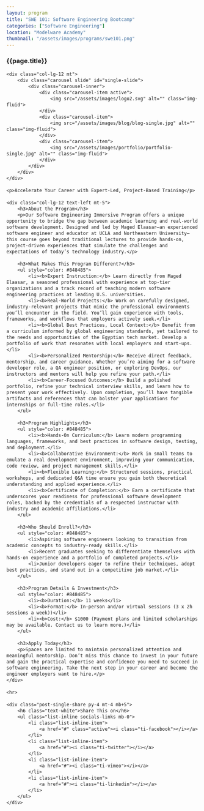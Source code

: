 ```yaml
---
layout: program
title: "SWE 101: Software Engineering Bootcamp"
categories: ["Software Engineering"]
location: "Modelware Academy"
thumbnail: "/assets/images/programs/swe101.png"
---
```

<div class="col-lg-8 text-center">
	<h3 class="mb-3 mt">{{page.title}}</h3>

	<div class="col-lg-12 mt">
		<div class="carousel slide" id="single-slide">
			<div class="carousel-inner">
				<div class="carousel-item active">
					<img src="/assets/images/logo2.svg" alt="" class="img-fluid">
				</div>
				<div class="carousel-item">
					<img src="/assets/images/blog/blog-single.jpg" alt="" class="img-fluid">
				</div>
				<div class="carousel-item">
					<img src="/assets/images/portfolio/portfolio-single.jpg" alt="" class="img-fluid">
				</div>
			</div>
		</div>
	</div>

	<p>Accelerate Your Career with Expert-Led, Project-Based Training</p>

	<div class="col-lg-12 text-left mt-5">
		<h3>About the Program</h3>
		<p>Our Software Engineering Immersive Program offers a unique opportunity to bridge the gap between academic learning and real-world software development. Designed and led by Maged Elaasar—an experienced software engineer and educator at UCLA and Northeastern University—this course goes beyond traditional lectures to provide hands-on, project-driven experiences that simulate the challenges and expectations of today’s technology industry.</p>

		<h3>What Makes This Program Different?</h3>
		<ul style="color: #848485">
			<li><b>Expert Instruction:</b> Learn directly from Maged Elaasar, a seasoned professional with experience at top-tier organizations and a track record of teaching modern software engineering practices at leading U.S. universities.
			<li><b>Real-World Projects:</b> Work on carefully designed, industry-relevant projects that mimic the professional environments you’ll encounter in the field. You’ll gain experience with tools, frameworks, and workflows that employers actively seek.</li>
			<li><b>Global Best Practices, Local Context:</b> Benefit from a curriculum informed by global engineering standards, yet tailored to the needs and opportunities of the Egyptian tech market. Develop a portfolio of work that resonates with local employers and start-ups.</li>
			<li><b>Personalized Mentorship:</b> Receive direct feedback, mentorship, and career guidance. Whether you’re aiming for a software developer role, a QA engineer position, or exploring DevOps, our instructors and mentors will help you refine your path.</li>
			<li><b>Career-Focused Outcomes:</b> Build a polished portfolio, refine your technical interview skills, and learn how to present your work effectively. Upon completion, you’ll have tangible artifacts and references that can bolster your applications for internships or full-time roles.</li>
		</ul>
		
		<h3>Program Highlights</h3>
		<ul style="color: #848485">
			<li><b>Hands-On Curriculum:</b> Learn modern programming languages, frameworks, and best practices in software design, testing, and deployment.</li>
			<li><b>Collaborative Environment:</b> Work in small teams to emulate a real development environment, improving your communication, code review, and project management skills.</li>
			<li><b>Flexible Learning:</b> Structured sessions, practical workshops, and dedicated Q&A time ensure you gain both theoretical understanding and applied experience.</li>
			<li><b>Certificate of Completion:</b> Earn a certificate that underscores your readiness for professional software development roles, backed by the credentials of a respected instructor with industry and academic affiliations.</li>
		</ul>
		
		<h3>Who Should Enroll?</h3>
		<ul style="color: #848485">
			<li>Aspiring software engineers looking to transition from academic concepts to industry-ready skills.</li>
			<li>Recent graduates seeking to differentiate themselves with hands-on experience and a portfolio of completed projects.</li>
			<li>Junior developers eager to refine their techniques, adopt best practices, and stand out in a competitive job market.</li>
		</ul>

		<h3>Program Details & Investment</h3>
		<ul style="color: #848485">
			<li><b>Duration:</b> 11 weeks</li>
			<li><b>Format:</b> In-person and/or virtual sessions (3 x 2h sessions a week))</li>
			<li><b>Cost:</b> $1000 (Payment plans and limited scholarships may be available. Contact us to learn more.)</li>
		</ul>

		<h3>Apply Today</h3>
		<p>Spaces are limited to maintain personalized attention and meaningful mentorship. Don’t miss this chance to invest in your future and gain the practical expertise and confidence you need to succeed in software engineering. Take the next step in your career and become the engineer employers want to hire.</p>
	</div>

	<hr>

	<div class="post-single-share py-4 mt-4 mb+5">
		<h6 class="text-white">Share This on</h6>
		<ul class="list-inline socials-links mb-0">
			<li class="list-inline-item">
				<a href="#" class="active"><i class="ti-facebook"></i></a>
			</li>
			<li class="list-inline-item">
				<a href="#"><i class="ti-twitter"></i></a>
			</li>
			<li class="list-inline-item">
				<a href="#"><i class="ti-vimeo"></i></a>
			</li>
			<li class="list-inline-item">
				<a href="#"><i class="ti-linkedin"></i></a>
			</li>
		</ul>
	</div>
</div>